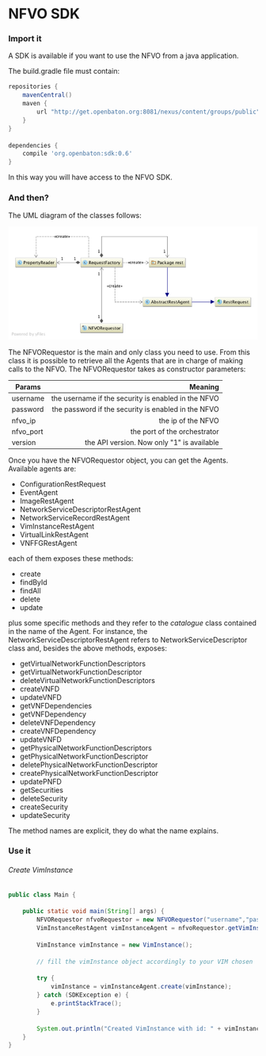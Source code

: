 # NFVO SDK

### Import it

A SDK is available if you want to use the NFVO from a java application.

The build.gradle file must contain:

```gradle
repositories {
    mavenCentral()
    maven {
        url "http://get.openbaton.org:8081/nexus/content/groups/public"
    }
}

dependencies {
    compile 'org.openbaton:sdk:0.6'
}
```

In this way you will have access to the NFVO SDK.

### And then?

The UML diagram of the classes follows:

![SDK UML][sdk-uml]

The NFVORequestor is the main and only class you need to use. From this class it is possible to retrieve all the Agents that are in charge of making calls to the NFVO. The NFVORequestor takes as constructor parameters:

| Params          	| Meaning       |
| -------------   	| -------------:|
| username  		| the username if the security is enabled in the NFVO |
| password 			| the password if the security is enabled in the NFVO      |
| nfvo_ip 			| the ip of the NFVO      |
| nfvo_port 		| the port of the orchestrator      |
| version 			| the API version. Now only "1" is available      |

Once you have the NFVORequestor object, you can get the Agents. Available agents are:

* ConfigurationRestRequest
* EventAgent
* ImageRestAgent
* NetworkServiceDescriptorRestAgent
* NetworkServiceRecordRestAgent
* VimInstanceRestAgent
* VirtualLinkRestAgent
* VNFFGRestAgent

each of them exposes these methods:

* create
* findById
* findAll
* delete
* update

plus some specific methods and they refer to the _catalogue_ class contained in the name of the Agent. For instance, the NetworkServiceDescriptorRestAgent refers to NetworkServiceDescriptor class and, besides the above methods, exposes:

* getVirtualNetworkFunctionDescriptors
* getVirtualNetworkFunctionDescriptor
* deleteVirtualNetworkFunctionDescriptors
* createVNFD
* updateVNFD
* getVNFDependencies
* getVNFDependency
* deleteVNFDependency
* createVNFDependency
* updateVNFD
* getPhysicalNetworkFunctionDescriptors
* getPhysicalNetworkFunctionDescriptor
* deletePhysicalNetworkFunctionDescriptor
* createPhysicalNetworkFunctionDescriptor
* updatePNFD
* getSecurities
* deleteSecurity
* createSecurity
* updateSecurity

The method names are explicit, they do what the name explains.

### Use it

###### Create VimInstance

```java
public class Main {
	
	public static void main(String[] args) {
        NFVORequestor nfvoRequestor = new NFVORequestor("username","password","nfvo_ip","nfvo_port","1");
        VimInstanceRestAgent vimInstanceAgent = nfvoRequestor.getVimInstanceAgent();

        VimInstance vimInstance = new VimInstance();

        // fill the vimInstance object accordingly to your VIM chosen

        try {
            vimInstance = vimInstanceAgent.create(vimInstance);
        } catch (SDKException e) {
            e.printStackTrace();
        }

        System.out.println("Created VimInstance with id: " + vimInstance.getId());
    }
}
```

<!---
References
-->

[sdk-uml]:images/sdk-uml.png
